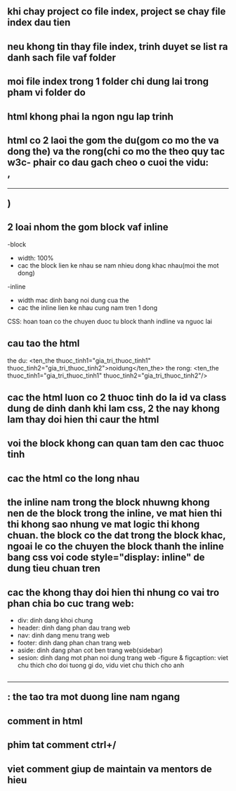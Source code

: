 ## khi chay project co file index, project se chay file index dau tien

## neu khong tin thay file index, trinh duyet se list ra danh sach file vaf folder

## moi file index trong 1 folder chi dung lai trong pham vi folder do

## html khong phai la ngon ngu lap trinh

## html co 2 laoi the gom the du(gom co mo the va dong the) va the rong(chi co mo the theo quy tac w3c- phair co dau gach cheo o cuoi the vidu: <br/>, <hr/>)

## 2 loai nhom the gom block vaf inline

-block

- width: 100%
- cac the block lien ke nhau se nam nhieu dong khac nhau(moi the mot dong)

-inline

- width mac dinh bang noi dung cua the
- cac the inline lien ke nhau cung nam tren 1 dong

CSS: hoan toan co the chuyen duoc tu block thanh indline va nguoc lai

## cau tao the html

the du: <ten_the thuoc_tinh1="gia_tri_thuoc_tinh1" thuoc_tinh2="gia_tri_thuoc_tinh2">noidung</ten_the>
the rong: <ten_the thuoc_tinh1="gia_tri_thuoc_tinh1" thuoc_tinh2="gia_tri_thuoc_tinh2"/>

## cac the html luon co 2 thuoc tinh do la id va class dung de dinh danh khi lam css, 2 the nay khong lam thay doi hien thi caur the html

## voi the block khong can quan tam den cac thuoc tinh

## cac the html co the long nhau

## the inline nam trong the block nhuwng khong nen de the block trong the inline, ve mat hien thi thi khong sao nhung ve mat logic thi khong chuan. the block co the dat trong the block khac, ngoai le co the chuyen the block thanh the inline bang css voi code style="display: inline" de dung tieu chuan tren

## cac the khong thay doi hien thi nhung co vai tro phan chia bo cuc trang web:

- div: dinh dang khoi chung
- header: dinh dang phan dau trang web
- nav: dinh dang menu trang web
- footer: dinh dang phan chan trang web
- aside: dinh dang phan cot ben trang web(sidebar)
- sesion: dinh dang mot phan noi dung trang web
  -figure & figcaption: viet chu thich cho doi tuong gi do, vidu viet chu thich cho anh

## <hr/>: the tao tra mot duong line nam ngang

## comment in html

<!--
noi dung1
noi dung 2
-->

## phim tat comment ctrl+/

## viet comment giup de maintain va mentors de hieu
